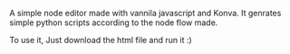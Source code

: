 A simple node editor made with vannila javascript and Konva. It genrates simple python scripts according to the node flow made.

To use it, Just download the html file and run it :)
